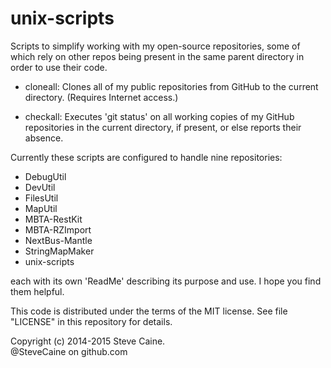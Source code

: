 unix-scripts
============

Scripts to simplify working with my open-source repositories, some of which rely on other repos being present in the same parent directory in order to use their code. 

- cloneall: Clones all of my public repositories from GitHub to the current directory. (Requires Internet access.) 

- checkall: Executes 'git status' on all working copies of my GitHub repositories in the current directory, if present, or else reports their absence. 

Currently these scripts are configured to handle nine repositories:

- DebugUtil
- DevUtil
- FilesUtil
- MapUtil
- MBTA-RestKit
- MBTA-RZImport
- NextBus-Mantle
- StringMapMaker
- unix-scripts

each with its own 'ReadMe' describing its purpose and use. I hope you find them helpful. 

This code is distributed under the terms of the MIT license. See file "LICENSE" in this repository for details.

Copyright (c) 2014-2015 Steve Caine.<br>
@SteveCaine on github.com
